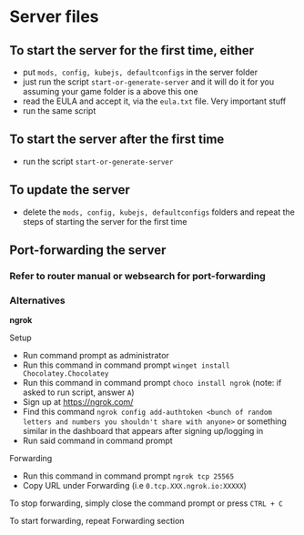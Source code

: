# Server files
## To start the server for the first time, either 
- put `mods, config, kubejs, defaultconfigs` in the server folder
- just run the script `start-or-generate-server` and it will do it for you assuming your game folder is a above this one
- read the EULA and accept it, via the `eula.txt` file. Very important stuff
- run the same script

## To start the server after the first time
- run the script `start-or-generate-server`

## To update the server
- delete the `mods, config, kubejs, defaultconfigs` folders and repeat the steps of starting the server for the first time

## Port-forwarding the server
### Refer to router manual or websearch for port-forwarding
### Alternatives

**ngrok**

Setup
- Run command prompt as administrator 
- Run this command in command prompt `winget install Chocolatey.Chocolatey`
- Run this command in command prompt `choco install ngrok` (note: if asked to run script, answer `A`)
- Sign up at https://ngrok.com/
- Find this command `ngrok config add-authtoken <bunch of random letters and numbers you shouldn't share with anyone>` or something similar in the dashboard that appears after signing up/logging in
- Run said command in command prompt

Forwarding 
- Run this command in command prompt `ngrok tcp 25565`
- Copy URL under Forwarding (i.e `0.tcp.XXX.ngrok.io:XXXXX`)

To stop forwarding, simply close the command prompt or press `CTRL + C`

To start forwarding, repeat Forwarding section

